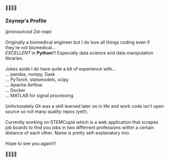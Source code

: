 🦋🦋🦋🦋
### Zeynep's Profile
*(pronounced Zai-nap)*\
\
Originally a biomedical engineer but I do love all things coding even if they're not biomedical...\
*EXCELLENT* in **Python**!!! Especially data science and data manipulation libraries.\
\
Jokes aside I do have quite a bit of experience with...\
... pandas, numpy, Dask \
... PyTorch, statsmodels, scipy\
... Apache Airflow\
... Docker\
... MATLAB for signal processing\
\
Unfortunately Git was a skill learned later on in life and work code isn't open source so not many quality repos (yet!).\
\
Currently working on STEMCupid which is a web application that scrapes job boards to find you jobs in two differrent professions within a certain distance of each other. Name is pretty self-explanatory imo.\
\
Hope to see you again!!!\
\
🦋🦋🦋🦋
